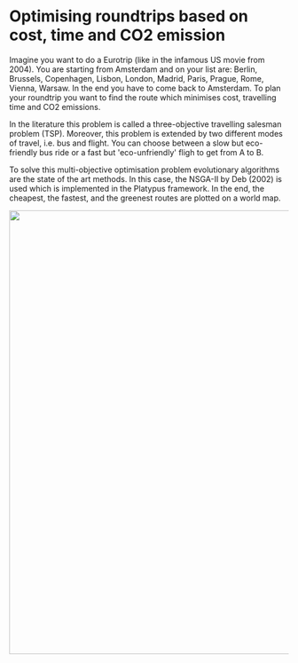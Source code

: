 # Optimising roundtrips based on cost, time and CO2 emission

Imagine you want to do a Eurotrip (like in the infamous US movie from 2004). You are starting from Amsterdam and on your list are: Berlin, Brussels, Copenhagen, Lisbon, London, Madrid, Paris, Prague, Rome, Vienna, Warsaw. In the end you have to come back to Amsterdam. To plan your roundtrip you want to find the route which minimises cost, travelling time and CO2 emissions.

In the literature this problem is called a three-objective travelling salesman problem (TSP). Moreover, this problem is extended by two different modes of travel, i.e. bus and flight. You can choose between a slow but eco-friendly bus ride or a fast but 'eco-unfriendly' fligh to get from A to B.

To solve this multi-objective optimisation problem evolutionary algorithms are the state of the art methods. In this case, the NSGA-II by Deb (2002) is used which is implemented in the Platypus framework. In the end, the cheapest, the fastest, and the greenest routes are plotted on a world map.

<img src="3obj_green2.png" width="800" />
